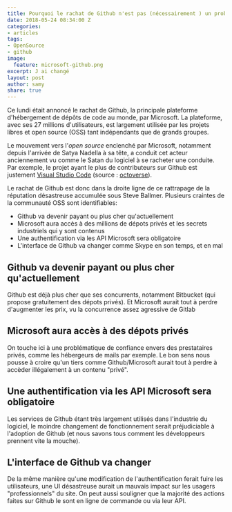 ```yaml
---
title: Pourquoi le rachat de Github n'est pas (nécessairement ) un problème
date: 2018-05-24 08:34:00 Z
categories:
- articles
tags:
- OpenSource
- github
image:
  feature: microsoft-github.png
excerpt: J ai changé
layout: post
author: samy
share: true
---
```

Ce lundi était annoncé le rachat de Github, la principale plateforme d'hébergement de dépôts de code au monde, par Microsoft. La plateforme, avec ses 27 millions d'utilisateurs, est largement utilisée par les projets libres et open source (OSS) tant indépendants que de grands groupes. 

Le mouvement vers l'_open source_ enclenché par Microsoft, notamment depuis l'arrivée de Satya Nadella à sa tête, a conduit cet acteur anciennement vu comme le Satan du logiciel à se racheter une conduite. Par exemple, le projet ayant le plus de contributeurs sur Github est justement [Visual Studio Code](https://github.com/Microsoft/vscode) (source : [octoverse](https://octoverse.github.com/)).

Le rachat de Github est donc dans la droite ligne de ce rattrapage de la réputation désastreuse accumulée sous Steve Ballmer. Plusieurs craintes de la communauté OSS sont identifiables:
* Github va devenir payant ou plus cher qu'actuellement
* Microsoft aura accès à des millions de dépots privés et les secrets industriels qui y sont contenus
* Une authentification via les API Microsoft sera obligatoire
* L'interface de Github va changer comme Skype en son temps, et en mal

## Github va devenir payant ou plus cher qu'actuellement
Github est déjà plus cher que  ses concurrents, notamment Bitbucket (qui propose gratuitement des dépots privés). Et Microsoft aurait tout à perdre d'augmenter les prix, vu la concurrence assez agressive de Gitlab

## Microsoft aura accès à des dépots privés
On touche ici à une problématique de confiance envers des prestataires privés, comme les hébergeurs de mails par exemple. Le bon sens nous pousse à croire qu'un tiers comme Github/Microsoft aurait tout à perdre à accèder illégalement à un contenu "privé".

## Une authentification via les API Microsoft sera obligatoire
Les services de Github étant très largement utilisés dans l'industrie du logiciel, le moindre changement de fonctionnement serait préjudiciable à l'adoption de Github (et nous savons tous comment les développeurs prennent vite la mouche).

## L'interface de Github va changer
De la même manière qu'une modification de l'authentification ferait fuire les utilisateurs, une UI désastreuse aurait un mauvais impact sur les usagers "professionnels" du site. On peut aussi souligner que la majorité des actions faites sur Github le sont en ligne de commande ou via leur API.

